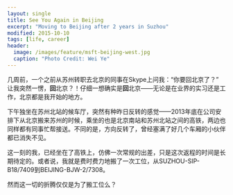```yaml
---
layout: single
title: See You Again in Beijing
excerpt: "Moving to Beijing after 2 years in Suzhou"
modified: 2015-10-10
tags: [life, career]
header:
  image: /images/feature/msft-beijing-west.jpg
  caption: "Photo Credit: Wei Ye"
---
```


几周前，一个之前从苏州转职去北京的同事在Skype上问我：“你要回北京了？” 让我突然一愣，**回**北京？！仔细一想确实是**回**北京——无论是在业界的实习还是工作，北京都是我开始的地方。

下午独坐在苏州北站的候车厅，突然有种昨日反转的感觉——2013年底在公司安排下从北京搬来苏州的时候，乘坐的也是北京南站和苏州北站之间的高铁，两边也同样都有同事忙帮接送。不同的是，方向反转了，曾经塞满了好几个车厢的小伙伴都已消失不见。

这一刻的我，已经坐在了高铁上，仿佛一次常规的出差，只是这次返程的时间是长期待定的。或者说，我就是费时费力地搬了一次工位，从SUZHOU-SIP-B18/7409到BEIJING-BJW-2/7308。

然而这一切的折腾仅仅是为了搬工位么？
